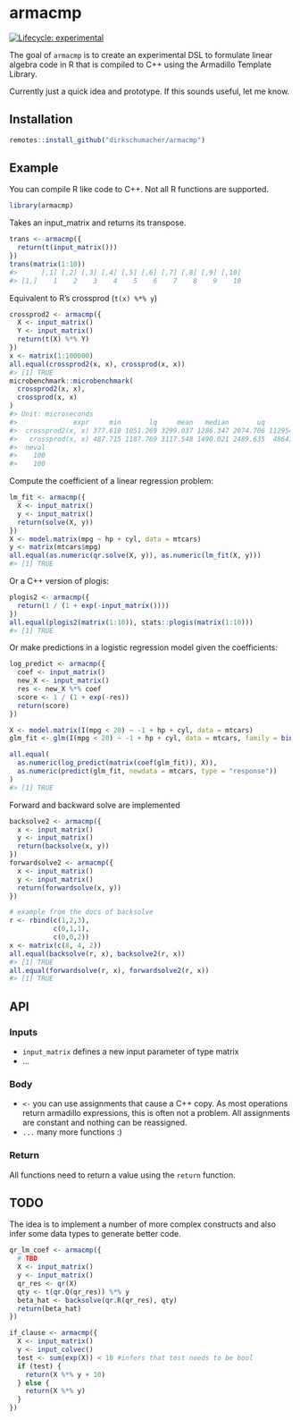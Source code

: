 
<!-- README.md is generated from README.Rmd. Please edit that file -->

# armacmp

<!-- badges: start -->

[![Lifecycle:
experimental](https://img.shields.io/badge/lifecycle-experimental-orange.svg)](https://www.tidyverse.org/lifecycle/#experimental)
<!-- badges: end -->

The goal of `armacmp` is to create an experimental DSL to formulate
linear algebra code in R that is compiled to C++ using the Armadillo
Template Library.

Currently just a quick idea and prototype. If this sounds useful, let me
know.

## Installation

``` r
remotes::install_github("dirkschumacher/armacmp")
```

## Example

You can compile R like code to C++. Not all R functions are supported.

``` r
library(armacmp)
```

Takes an input\_matrix and returns its transpose.

``` r
trans <- armacmp({
  return(t(input_matrix()))
})
trans(matrix(1:10))
#>      [,1] [,2] [,3] [,4] [,5] [,6] [,7] [,8] [,9] [,10]
#> [1,]    1    2    3    4    5    6    7    8    9    10
```

Equivalent to R’s crossprod (`t(x) %*% y`)

``` r
crossprod2 <- armacmp({
  X <- input_matrix()
  Y <- input_matrix()
  return(t(X) %*% Y)
})
x <- matrix(1:100000)
all.equal(crossprod2(x, x), crossprod(x, x))
#> [1] TRUE
microbenchmark::microbenchmark(
  crossprod2(x, x), 
  crossprod(x, x)
)
#> Unit: microseconds
#>              expr     min       lq     mean   median       uq       max
#>  crossprod2(x, x) 377.610 1051.269 3299.037 1286.347 2074.706 112954.25
#>   crossprod(x, x) 487.715 1187.769 3117.548 1490.021 2489.635  48641.34
#>  neval
#>    100
#>    100
```

Compute the coefficient of a linear regression problem:

``` r
lm_fit <- armacmp({
  X <- input_matrix()
  y <- input_matrix()
  return(solve(X, y))
})
X <- model.matrix(mpg ~ hp + cyl, data = mtcars)
y <- matrix(mtcars$mpg)
all.equal(as.numeric(qr.solve(X, y)), as.numeric(lm_fit(X, y)))
#> [1] TRUE
```

Or a C++ version of plogis:

``` r
plogis2 <- armacmp({
  return(1 / (1 + exp(-input_matrix())))
})
all.equal(plogis2(matrix(1:10)), stats::plogis(matrix(1:10)))
#> [1] TRUE
```

Or make predictions in a logistic regression model given the
coefficients:

``` r
log_predict <- armacmp({
  coef <- input_matrix()
  new_X <- input_matrix()
  res <- new_X %*% coef
  score <- 1 / (1 + exp(-res))
  return(score)
})

X <- model.matrix(I(mpg < 20) ~ -1 + hp + cyl, data = mtcars)
glm_fit <- glm(I(mpg < 20) ~ -1 + hp + cyl, data = mtcars, family = binomial())

all.equal(
  as.numeric(log_predict(matrix(coef(glm_fit)), X)),
  as.numeric(predict(glm_fit, newdata = mtcars, type = "response"))
)
#> [1] TRUE
```

Forward and backward solve are implemented

``` r
backsolve2 <- armacmp({
  x <- input_matrix()
  y <- input_matrix()
  return(backsolve(x, y))
})
forwardsolve2 <- armacmp({
  x <- input_matrix()
  y <- input_matrix()
  return(forwardsolve(x, y))
})

# example from the docs of backsolve
r <- rbind(c(1,2,3),
           c(0,1,1),
           c(0,0,2))
x <- matrix(c(8, 4, 2))
all.equal(backsolve(r, x), backsolve2(r, x))
#> [1] TRUE
all.equal(forwardsolve(r, x), forwardsolve2(r, x))
#> [1] TRUE
```

## API

### Inputs

  - `input_matrix` defines a new input parameter of type matrix
  - …

### Body

  - `<-` you can use assignments that cause a C++ copy. As most
    operations return armadillo expressions, this is often not a
    problem. All assignments are constant and nothing can be reassigned.
  - `...` many more functions :)

### Return

All functions need to return a value using the `return` function.

## TODO

The idea is to implement a number of more complex constructs and also
infer some data types to generate better code.

``` r
qr_lm_coef <- armacmp({
  # TBD
  X <- input_matrix()
  y <- input_matrix()
  qr_res <- qr(X)
  qty <- t(qr.Q(qr_res)) %*% y
  beta_hat <- backsolve(qr.R(qr_res), qty)
  return(beta_hat)
})
```

``` r
if_clause <- armacmp({
  X <- input_matrix()
  y <- input_colvec()
  test <- sum(exp(X)) < 10 #infers that test needs to be bool
  if (test) {
    return(X %*% y + 10)
  } else {
    return(X %*% y)
  }
})
```
